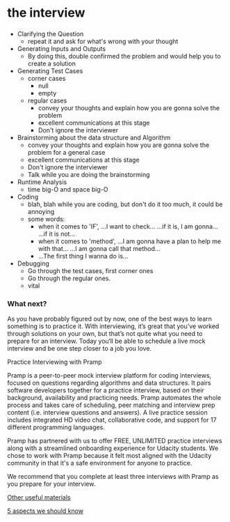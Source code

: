 # the interview
###

* Clarifying the Question
    * repeat it and ask for what's wrong with your thought
* Generating Inputs and Outputs
    * By doing this, double confirmed the problem and would help you to create a solution
* Generating Test Cases
    * corner cases
        * null
        * empty
    * regular cases
        * convey your thoughts and explain how you are gonna solve the problem
        * excellent communications at this stage
        * Don't ignore the interviewer
* Brainstorming about the data structure and Algorithm
    * convey your thoughts and explain how you are gonna solve the problem for a general case
    * excellent communications at this stage
    * Don't ignore the interviewer
    * Talk while you are doing the brainstorming 
* Runtime Analysis
    * time big-O and space big-O
* Coding
    * blah, blah while you are coding, but don't do it too much, it could be annoying 
    * some words:
        * when it comes to 'IF', ...I want to check... ...if it is, I am gonna... ...if it is not...
        * when it comes to 'method', ...I am gonna have a plan to help me with that... ...I am gonna call that method...
        * ...The first thing I wanna do is... 
* Debugging
    * Go through the test cases, first corner ones
    * Go through the regular ones.
    * vital


### What next? 

As you have probably figured out by now, one of the best ways to learn something is to practice it. 
With interviewing, it’s great that you’ve worked through solutions on your own, but that’s 
not quite what you need to prepare for an interview. Today you‘ll be able to schedule a live mock interview and be one step closer to a job you love. 

Practice Interviewing with Pramp 

Pramp is a peer-to-peer mock interview platform for coding interviews, focused on questions regarding algorithms and data structures. 
It pairs software developers together for a practice interview, based on their background, availability and practicing needs. 
Pramp automates the whole process and takes care of scheduling, peer matching and interview prep content (i.e. interview questions and answers). A live practice session includes integrated HD video chat, collaborative code, and support for 17 different programming languages. 

Pramp has partnered with us to offer FREE, UNLIMITED practice interviews along with a streamlined onboarding experience for Udacity students. 
We chose to work with Pramp because it felt most aligned with the Udacity community in that it's a safe environment for anyone to practice. 

We recommend that you complete at least three interviews with Pramp as you prepare for your interview. 




[Other useful materials](https://classroom.udacity.com/courses/ud513/lessons/7707710408/concepts/79621434400923)

[5 aspects we should know](https://sites.google.com/site/steveyegge2/five-essential-phone-screen-questions)
